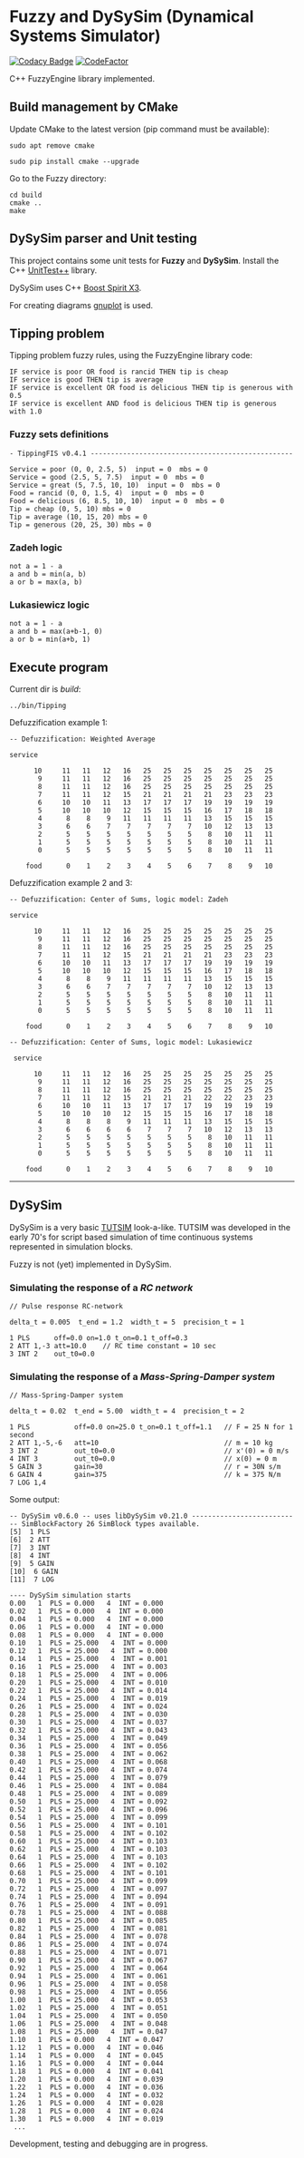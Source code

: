 # Fuzzy and DySySim (Dynamical Systems Simulator)

[![Codacy Badge](https://api.codacy.com/project/badge/Grade/bf89c5a36cb9439182fa7d20216c0973)](https://www.codacy.com/project/josokw/Fuzzy/dashboard?utm_source=github.com&amp;utm_medium=referral&amp;utm_content=josokw/Fuzzy&amp;utm_campaign=Badge_Grade_Dashboard)
[![CodeFactor](https://www.codefactor.io/repository/github/josokw/fuzzy/badge)](https://www.codefactor.io/repository/github/josokw/fuzzy)

C++ FuzzyEngine library implemented.

## Build management by CMake

Update CMake to the latest version (pip command must be available):

    sudo apt remove cmake

    sudo pip install cmake --upgrade

Go to the Fuzzy directory:

    cd build
    cmake ..
    make

## DySySim parser and Unit testing

This project contains some unit tests for **Fuzzy** and **DySySim**.
Install the C++ [UnitTest++](https://github.com/unittest-cpp/unittest-cpp) library.

DySySim uses C++ [Boost Spirit X3](https://www.boost.org/doc/libs/develop/libs/spirit/doc/x3/html/index.html).

For creating diagrams [gnuplot](http://www.gnuplot.info) is used.

## Tipping problem

Tipping problem fuzzy rules, using the FuzzyEngine library code:

    IF service is poor OR food is rancid THEN tip is cheap
    IF service is good THEN tip is average
    IF service is excellent OR food is delicious THEN tip is generous with 0.5
    IF service is excellent AND food is delicious THEN tip is generous with 1.0

### Fuzzy sets definitions

    - TippingFIS v0.4.1 --------------------------------------------------

    Service = poor (0, 0, 2.5, 5)  input = 0  mbs = 0
    Service = good (2.5, 5, 7.5)  input = 0  mbs = 0
    Service = great (5, 7.5, 10, 10)  input = 0  mbs = 0
    Food = rancid (0, 0, 1.5, 4)  input = 0  mbs = 0
    Food = delicious (6, 8.5, 10, 10)  input = 0  mbs = 0
    Tip = cheap (0, 5, 10) mbs = 0
    Tip = average (10, 15, 20) mbs = 0
    Tip = generous (20, 25, 30) mbs = 0

### Zadeh logic

    not a = 1 - a
    a and b = min(a, b)
    a or b = max(a, b)

### Lukasiewicz logic

    not a = 1 - a
    a and b = max(a+b-1, 0)
    a or b = min(a+b, 1)

## Execute program

Current dir is *build*:

    ../bin/Tipping

Defuzzification example 1:

    -- Defuzzification: Weighted Average

    service

          10     11   11   12   16   25   25   25   25   25   25   25
           9     11   11   12   16   25   25   25   25   25   25   25
           8     11   11   12   16   25   25   25   25   25   25   25
           7     11   11   12   15   21   21   21   21   23   23   23
           6     10   10   11   13   17   17   17   19   19   19   19
           5     10   10   10   12   15   15   15   16   17   18   18
           4      8    8    9   11   11   11   11   13   15   15   15
           3      6    6    7    7    7    7    7   10   12   13   13
           2      5    5    5    5    5    5    5    8   10   11   11
           1      5    5    5    5    5    5    5    8   10   11   11
           0      5    5    5    5    5    5    5    8   10   11   11

        food      0    1    2    3    4    5    6    7    8    9   10

Defuzzification example 2 and 3:

    -- Defuzzification: Center of Sums, logic model: Zadeh

    service

          10     11   11   12   16   25   25   25   25   25   25   25
           9     11   11   12   16   25   25   25   25   25   25   25
           8     11   11   12   16   25   25   25   25   25   25   25
           7     11   11   12   15   21   21   21   21   23   23   23
           6     10   10   11   13   17   17   17   19   19   19   19
           5     10   10   10   12   15   15   15   16   17   18   18
           4      8    8    9   11   11   11   11   13   15   15   15
           3      6    6    7    7    7    7    7   10   12   13   13
           2      5    5    5    5    5    5    5    8   10   11   11
           1      5    5    5    5    5    5    5    8   10   11   11
           0      5    5    5    5    5    5    5    8   10   11   11

        food      0    1    2    3    4    5    6    7    8    9   10

    -- Defuzzification: Center of Sums, logic model: Lukasiewicz

     service

          10     11   11   12   16   25   25   25   25   25   25   25
           9     11   11   12   16   25   25   25   25   25   25   25
           8     11   11   12   16   25   25   25   25   25   25   25
           7     11   11   12   15   21   21   21   22   22   23   23
           6     10   10   11   13   17   17   17   19   19   19   19
           5     10   10   10   12   15   15   15   16   17   18   18
           4      8    8    8    9   11   11   11   13   15   15   15
           3      6    6    6    6    7    7    7   10   12   13   13
           2      5    5    5    5    5    5    5    8   10   11   11
           1      5    5    5    5    5    5    5    8   10   11   11
           0      5    5    5    5    5    5    5    8   10   11   11

        food      0    1    2    3    4    5    6    7    8    9   10

---
## DySySim

DySySim is a very basic [TUTSIM](http://tutsim.com/) look-a-like. TUTSIM was developed in the early 70's for script based simulation of time continuous systems represented in simulation blocks. 

Fuzzy is not (yet) implemented in DySySim.

### Simulating the response of a *RC network*

```
// Pulse response RC-network

delta_t = 0.005  t_end = 1.2  width_t = 5  precision_t = 1

1 PLS      off=0.0 on=1.0 t_on=0.1 t_off=0.3
2 ATT 1,-3 att=10.0    // RC time constant = 10 sec
3 INT 2    out_t0=0.0
```

### Simulating the response of a *Mass-Spring-Damper system*

```
// Mass-Spring-Damper system

delta_t = 0.02  t_end = 5.00  width_t = 4  precision_t = 2

1 PLS           off=0.0 on=25.0 t_on=0.1 t_off=1.1   // F = 25 N for 1 second
2 ATT 1,-5,-6   att=10                               // m = 10 kg
3 INT 2         out_t0=0.0                           // x'(0) = 0 m/s
4 INT 3         out_t0=0.0                           // x(0) = 0 m
5 GAIN 3        gain=30                              // r = 30N s/m
6 GAIN 4        gain=375                             // k = 375 N/m
7 LOG 1,4
```

Some output:

```
-- DySySim v0.6.0 -- uses libDySySim v0.21.0 -------------------------
-- SimBlockFactory 26 SimBlock types available.
[5]  1 PLS
[6]  2 ATT
[7]  3 INT
[8]  4 INT
[9]  5 GAIN
[10]  6 GAIN
[11]  7 LOG

---- DySySim simulation starts
0.00   1  PLS = 0.000   4  INT = 0.000  
0.02   1  PLS = 0.000   4  INT = 0.000  
0.04   1  PLS = 0.000   4  INT = 0.000  
0.06   1  PLS = 0.000   4  INT = 0.000  
0.08   1  PLS = 0.000   4  INT = 0.000  
0.10   1  PLS = 25.000   4  INT = 0.000  
0.12   1  PLS = 25.000   4  INT = 0.000  
0.14   1  PLS = 25.000   4  INT = 0.001  
0.16   1  PLS = 25.000   4  INT = 0.003  
0.18   1  PLS = 25.000   4  INT = 0.006  
0.20   1  PLS = 25.000   4  INT = 0.010  
0.22   1  PLS = 25.000   4  INT = 0.014  
0.24   1  PLS = 25.000   4  INT = 0.019  
0.26   1  PLS = 25.000   4  INT = 0.024  
0.28   1  PLS = 25.000   4  INT = 0.030  
0.30   1  PLS = 25.000   4  INT = 0.037  
0.32   1  PLS = 25.000   4  INT = 0.043  
0.34   1  PLS = 25.000   4  INT = 0.049  
0.36   1  PLS = 25.000   4  INT = 0.056  
0.38   1  PLS = 25.000   4  INT = 0.062  
0.40   1  PLS = 25.000   4  INT = 0.068  
0.42   1  PLS = 25.000   4  INT = 0.074  
0.44   1  PLS = 25.000   4  INT = 0.079  
0.46   1  PLS = 25.000   4  INT = 0.084  
0.48   1  PLS = 25.000   4  INT = 0.089  
0.50   1  PLS = 25.000   4  INT = 0.092  
0.52   1  PLS = 25.000   4  INT = 0.096  
0.54   1  PLS = 25.000   4  INT = 0.099  
0.56   1  PLS = 25.000   4  INT = 0.101  
0.58   1  PLS = 25.000   4  INT = 0.102  
0.60   1  PLS = 25.000   4  INT = 0.103  
0.62   1  PLS = 25.000   4  INT = 0.103  
0.64   1  PLS = 25.000   4  INT = 0.103  
0.66   1  PLS = 25.000   4  INT = 0.102  
0.68   1  PLS = 25.000   4  INT = 0.101  
0.70   1  PLS = 25.000   4  INT = 0.099  
0.72   1  PLS = 25.000   4  INT = 0.097  
0.74   1  PLS = 25.000   4  INT = 0.094  
0.76   1  PLS = 25.000   4  INT = 0.091  
0.78   1  PLS = 25.000   4  INT = 0.088  
0.80   1  PLS = 25.000   4  INT = 0.085  
0.82   1  PLS = 25.000   4  INT = 0.081  
0.84   1  PLS = 25.000   4  INT = 0.078  
0.86   1  PLS = 25.000   4  INT = 0.074  
0.88   1  PLS = 25.000   4  INT = 0.071  
0.90   1  PLS = 25.000   4  INT = 0.067  
0.92   1  PLS = 25.000   4  INT = 0.064  
0.94   1  PLS = 25.000   4  INT = 0.061  
0.96   1  PLS = 25.000   4  INT = 0.058  
0.98   1  PLS = 25.000   4  INT = 0.056  
1.00   1  PLS = 25.000   4  INT = 0.053  
1.02   1  PLS = 25.000   4  INT = 0.051  
1.04   1  PLS = 25.000   4  INT = 0.050  
1.06   1  PLS = 25.000   4  INT = 0.048  
1.08   1  PLS = 25.000   4  INT = 0.047  
1.10   1  PLS = 0.000   4  INT = 0.047  
1.12   1  PLS = 0.000   4  INT = 0.046  
1.14   1  PLS = 0.000   4  INT = 0.045  
1.16   1  PLS = 0.000   4  INT = 0.044  
1.18   1  PLS = 0.000   4  INT = 0.041  
1.20   1  PLS = 0.000   4  INT = 0.039  
1.22   1  PLS = 0.000   4  INT = 0.036  
1.24   1  PLS = 0.000   4  INT = 0.032  
1.26   1  PLS = 0.000   4  INT = 0.028  
1.28   1  PLS = 0.000   4  INT = 0.024  
1.30   1  PLS = 0.000   4  INT = 0.019  
 ...
 ```

Development, testing and debugging are in progress.
